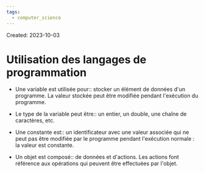 ```yaml
---
tags:
  - computer_science
---
```

Created: 2023-10-03

# Utilisation des langages de programmation

- Une variable est utilisée pour:: stocker un élément de données d'un programme. La valeur stockée peut être modifiée pendant l'exécution du programme.
<!--SR:!2024-06-05,147,250-->
- Le type de la variable peut être:: un entier, un double, une chaîne de caractères, etc.
<!--SR:!2024-04-05,40,210-->

- Une constante est:: un identificateur avec une valeur associée qui ne peut pas être modifiée par le programme pendant l'exécution normale : la valeur est constante.
<!--SR:!2024-04-09,112,250-->

- Un objet est composé:: de données et d'actions. Les actions font référence aux opérations qui peuvent être effectuées par l'objet.
<!--SR:!2024-05-13,134,250-->